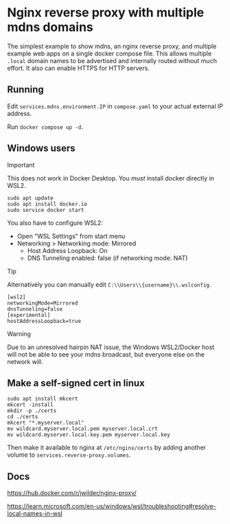 # Nginx reverse proxy with multiple mdns domains

The simplest example to show mdns, an nginx reverse proxy, and multiple example web apps
on a single docker compose file. This allows multiple `.local` domain names to be advertised
and internally routed without much effort. It also can enable HTTPS for HTTP servers.

## Running

Edit `services.mdns.environment.IP` in `compose.yaml` to your actual external IP address.

Run `docker compose up -d`.

## Windows users

> [!IMPORTANT]
> This does not work in Docker Desktop. You _must_ install docker directly in WSL2.

```
sudo apt update
sudo apt install docker.io
sudo service docker start
```

You also have to configure WSL2:

- Open "WSL Settings" from start menu
- Networking > Networking mode: Mirrored
	- Host Address Loopback: On
	- DNS Tunneling enabled: false (if networking mode: NAT)


> [!TIP]
> Alternatively you can manually edit `C:\\Users\\{username}\\.wslconfig`.

```
[wsl2]
networkingMode=Mirrored
dnsTunneling=false
[experimental]
hostAddressLoopback=true
```

> [!WARNING]
> Due to an unresolved hairpin NAT issue, the Windows WSL2/Docker host will not be able to
> see your mdns broadcast, but everyone else on the network will. 

## Make a self-signed cert in linux

```
sudo apt install mkcert
mkcert -install
mkdir -p ./certs
cd ./certs
mkcert "*.myserver.local"
mv wildcard.myserver.local.pem myserver.local.crt
mv wildcard.myserver.local-key.pem myserver.local.key
```

Then make it available to nginx at `/etc/nginx/certs` by adding another volume to `services.reverse-proxy.volumes`.

## Docs

https://hub.docker.com/r/jwilder/nginx-proxy/

https://learn.microsoft.com/en-us/windows/wsl/troubleshooting#resolve-local-names-in-wsl
